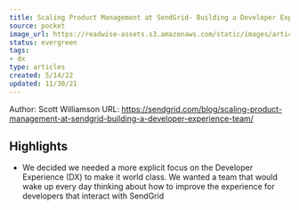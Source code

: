 ```yaml
---
title: Scaling Product Management at SendGrid- Building a Developer Experience Team
source: pocket
image_url: https://readwise-assets.s3.amazonaws.com/static/images/article3.5c705a01b476.png
status: evergreen
tags: 
- dx 
type: articles
created: 5/14/22
updated: 11/30/21
---
```


Author: Scott Williamson
URL: https://sendgrid.com/blog/scaling-product-management-at-sendgrid-building-a-developer-experience-team/

## Highlights
- We decided we needed a more explicit focus on the Developer Experience (DX) to make it world class. We wanted a team that would wake up every day thinking about how to improve the experience for developers that interact with SendGrid
